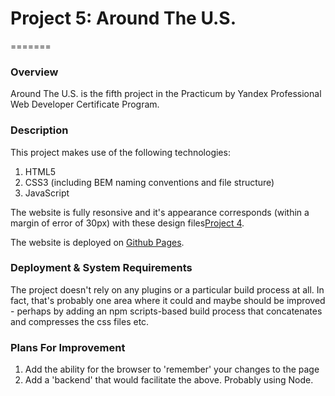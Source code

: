 # Project 5: Around The U.S.

=======

### Overview

Around The U.S. is the fifth project in the Practicum by Yandex Professional Web Developer Certificate Program.

### Description

This project makes use of the following technologies:

1. HTML5
2. CSS3 (including BEM naming conventions and file structure)
3. JavaScript

The website is fully resonsive and it's appearance corresponds (within a margin of error of 30px) with these design files[Project 4](https://www.figma.com/file/mUgu8OSHWE0M6p6vfwmdu9/Sprint-4-Around-The-U.S.-desktop-mobile?node-id=0%3A1).

The website is deployed on [Github Pages](https://jimiryquai.github.io/around_the_us_2.0/index.html).

### Deployment & System Requirements

The project doesn't rely on any plugins or a particular build process at all. In fact, that's probably one area where it could and maybe should be improved - perhaps by adding an npm scripts-based build process that concatenates and compresses the css files etc.

### Plans For Improvement

1. Add the ability for the browser to 'remember' your changes to the page
2. Add a 'backend' that would facilitate the above. Probably using Node.
